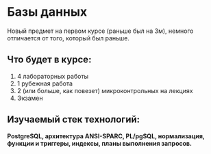 # Базы данных

Новый предмет на первом курсе (раньше был на 3м), немного отличается от того, который был раньше.

## Что будет в курсе:
1. 4 лабораторных работы
2. 1 рубежная работа
3. 2 (или больше, как повезет) микроконтрольных на лекциях
4. Экзамен


## Изучаемый стек технологий:

**PostgreSQL, архитектура ANSI-SPARC, PL/pgSQL, нормализация, функции и триггеры, индексы, планы выполнения запросов.**
